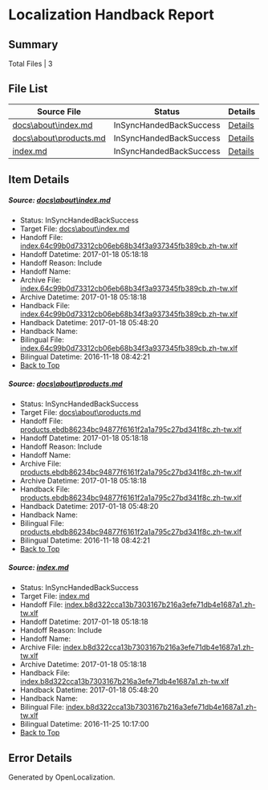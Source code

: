 # <a name='report-top'></a> Localization Handback Report

## Summary
 Total Files | 3

## File List
 Source File | Status | Details 
 ----------- | ------ | ------- 
 [docs\about\index.md](https://github.com/dotnet/docs/blob/7de873f244ac36ba0cafb5140a5405db437a40a6/docs/about/index.md) | InSyncHandedBackSuccess | [Details](#bb92a0edaedc425ccbc866fbb8c6652a1bf32a5128)
 [docs\about\products.md](https://github.com/dotnet/docs/blob/7de873f244ac36ba0cafb5140a5405db437a40a6/docs/about/products.md) | InSyncHandedBackSuccess | [Details](#3b444547c18c2e0dcace7a58b3c91cb3870c1de529)
 [index.md](https://github.com/dotnet/docs/blob/c8b9e166a49c86dcabfa89887db1dce3a8e45f4f/index.md) | InSyncHandedBackSuccess | [Details](#d8b2def6b766aa1af9318fe5b0620f4db4a2ee437391)

## Item Details
##### <a name='bb92a0edaedc425ccbc866fbb8c6652a1bf32a5128'></a> Source: [docs\about\index.md](https://github.com/dotnet/docs/blob/7de873f244ac36ba0cafb5140a5405db437a40a6/docs/about/index.md)
* Status: InSyncHandedBackSuccess
* Target File: [docs\about\index.md](https://github.com/dotnet/docs.zh-tw/blob/87fecebb7f435dbed4f591733c12d6a29e72ea53/docs/about/index.md)
* Handoff File: [index.64c99b0d73312cb06eb68b34f3a937345fb389cb.zh-tw.xlf](https://github.com/dotnet/docs.handoff/blob/3c431eee381a8dbbfc3afc2cbe7de4396cfa87ca/ol-handoff/dotnet/docs.zh-tw/master/dotnet-core/index.64c99b0d73312cb06eb68b34f3a937345fb389cb.zh-tw.xlf)
* Handoff Datetime: 2017-01-18 05:18:18
* Handoff Reason: Include
* Handoff Name: 
* Archive File: [index.64c99b0d73312cb06eb68b34f3a937345fb389cb.zh-tw.xlf](https://github.com/dotnet/docs.handoff/blob/1df3936a220d515f77c39c716e491adfcc7b5be5/ol-archive/dotnet/docs.zh-tw/master/dotnet-core/index.64c99b0d73312cb06eb68b34f3a937345fb389cb.zh-tw.xlf)
* Archive Datetime: 2017-01-18 05:18:18
* Handback File: [index.64c99b0d73312cb06eb68b34f3a937345fb389cb.zh-tw.xlf](https://github.com/dotnet/docs.handback/blob/32bcef3b7a689b135e98759df8c7c3d7192a48f5/ol-handback/dotnet/docs.zh-tw/master/dotnet-core/index.64c99b0d73312cb06eb68b34f3a937345fb389cb.zh-tw.xlf)
* Handback Datetime: 2017-01-18 05:48:20
* Handback Name: 
* Bilingual File: [index.64c99b0d73312cb06eb68b34f3a937345fb389cb.zh-tw.xlf](https://github.com/dotnet/docs.handback/blob/e9a3f7b1b00346159a8da36e7f48d725b28a6132/ol-handback/dotnet/docs.zh-tw/master/ht-p1/index.64c99b0d73312cb06eb68b34f3a937345fb389cb.zh-tw.xlf)
* Bilingual Datetime: 2016-11-18 08:42:21
* [Back to Top](#report-top)

##### <a name='3b444547c18c2e0dcace7a58b3c91cb3870c1de529'></a> Source: [docs\about\products.md](https://github.com/dotnet/docs/blob/7de873f244ac36ba0cafb5140a5405db437a40a6/docs/about/products.md)
* Status: InSyncHandedBackSuccess
* Target File: [docs\about\products.md](https://github.com/dotnet/docs.zh-tw/blob/87fecebb7f435dbed4f591733c12d6a29e72ea53/docs/about/products.md)
* Handoff File: [products.ebdb86234bc94877f6161f2a1a795c27bd341f8c.zh-tw.xlf](https://github.com/dotnet/docs.handoff/blob/3c431eee381a8dbbfc3afc2cbe7de4396cfa87ca/ol-handoff/dotnet/docs.zh-tw/master/dotnet-core/products.ebdb86234bc94877f6161f2a1a795c27bd341f8c.zh-tw.xlf)
* Handoff Datetime: 2017-01-18 05:18:18
* Handoff Reason: Include
* Handoff Name: 
* Archive File: [products.ebdb86234bc94877f6161f2a1a795c27bd341f8c.zh-tw.xlf](https://github.com/dotnet/docs.handoff/blob/1df3936a220d515f77c39c716e491adfcc7b5be5/ol-archive/dotnet/docs.zh-tw/master/dotnet-core/products.ebdb86234bc94877f6161f2a1a795c27bd341f8c.zh-tw.xlf)
* Archive Datetime: 2017-01-18 05:18:18
* Handback File: [products.ebdb86234bc94877f6161f2a1a795c27bd341f8c.zh-tw.xlf](https://github.com/dotnet/docs.handback/blob/32bcef3b7a689b135e98759df8c7c3d7192a48f5/ol-handback/dotnet/docs.zh-tw/master/dotnet-core/products.ebdb86234bc94877f6161f2a1a795c27bd341f8c.zh-tw.xlf)
* Handback Datetime: 2017-01-18 05:48:20
* Handback Name: 
* Bilingual File: [products.ebdb86234bc94877f6161f2a1a795c27bd341f8c.zh-tw.xlf](https://github.com/dotnet/docs.handback/blob/e9a3f7b1b00346159a8da36e7f48d725b28a6132/ol-handback/dotnet/docs.zh-tw/master/ht-p1/products.ebdb86234bc94877f6161f2a1a795c27bd341f8c.zh-tw.xlf)
* Bilingual Datetime: 2016-11-18 08:42:21
* [Back to Top](#report-top)

##### <a name='d8b2def6b766aa1af9318fe5b0620f4db4a2ee437391'></a> Source: [index.md](https://github.com/dotnet/docs/blob/c8b9e166a49c86dcabfa89887db1dce3a8e45f4f/index.md)
* Status: InSyncHandedBackSuccess
* Target File: [index.md](https://github.com/dotnet/docs.zh-tw/blob/87fecebb7f435dbed4f591733c12d6a29e72ea53/index.md)
* Handoff File: [index.b8d322cca13b7303167b216a3efe71db4e1687a1.zh-tw.xlf](https://github.com/dotnet/docs.handoff/blob/3c431eee381a8dbbfc3afc2cbe7de4396cfa87ca/ol-handoff/dotnet/docs.zh-tw/master/dotnet-core/index.b8d322cca13b7303167b216a3efe71db4e1687a1.zh-tw.xlf)
* Handoff Datetime: 2017-01-18 05:18:18
* Handoff Reason: Include
* Handoff Name: 
* Archive File: [index.b8d322cca13b7303167b216a3efe71db4e1687a1.zh-tw.xlf](https://github.com/dotnet/docs.handoff/blob/1df3936a220d515f77c39c716e491adfcc7b5be5/ol-archive/dotnet/docs.zh-tw/master/dotnet-core/index.b8d322cca13b7303167b216a3efe71db4e1687a1.zh-tw.xlf)
* Archive Datetime: 2017-01-18 05:18:18
* Handback File: [index.b8d322cca13b7303167b216a3efe71db4e1687a1.zh-tw.xlf](https://github.com/dotnet/docs.handback/blob/32bcef3b7a689b135e98759df8c7c3d7192a48f5/ol-handback/dotnet/docs.zh-tw/master/dotnet-core/index.b8d322cca13b7303167b216a3efe71db4e1687a1.zh-tw.xlf)
* Handback Datetime: 2017-01-18 05:48:20
* Handback Name: 
* Bilingual File: [index.b8d322cca13b7303167b216a3efe71db4e1687a1.zh-tw.xlf](https://github.com/dotnet/docs.handback/blob/5e95958d5d4ca773624216ef9aae7bde2f5fa025/ol-handback/dotnet/docs.zh-tw/master/ht-p1/index.b8d322cca13b7303167b216a3efe71db4e1687a1.zh-tw.xlf)
* Bilingual Datetime: 2016-11-25 10:17:00
* [Back to Top](#report-top)


## Error Details

Generated by OpenLocalization.

